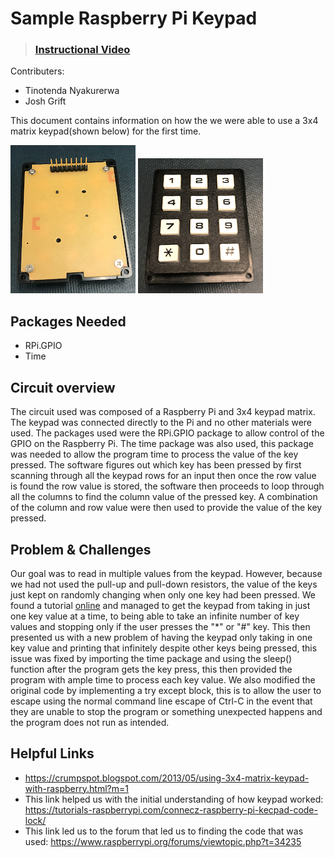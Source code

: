 # Sample Raspberry Pi Keypad

> ### [Instructional Video](https://www.youtube.com/watch?v=Cx3d5uxPOOs) 

Contributers:
- Tinotenda Nyakurerwa
- Josh Grift

This document contains information on how the we were able to use a 3x4 matrix keypad(shown below) for the first time. 

![key_pad_back](https://github.com/dotjersh/pikeypad/raw/master/key_pad_back.png)
![key_pad_front](https://github.com/dotjersh/pikeypad/raw/master/key_pad_front.png)

## Packages Needed
- RPi.GPIO
- Time 

## Circuit overview
The circuit used was composed of a Raspberry Pi and 3x4 keypad matrix. The keypad was connected directly to the Pi and no other materials were used. The packages used were the RPi.GPIO package to allow control of the GPIO on the Raspberry Pi. The time package was also used, this package was needed to allow the program time to process the value of the key pressed. The software figures out which key has been pressed by first scanning through all the keypad rows for an input then once the row value is found the row value is stored, the software then proceeds to loop through all the columns to find the column value of the pressed key. A combination of the column and row value were then used to provide the value of the key pressed.

## Problem & Challenges
Our goal was to read in multiple values from the keypad. However, because we had not used the pull-up and pull-down resistors, the value of the keys just kept on randomly changing when only one key had been pressed. We found a tutorial [online](https://crumpspot.blogspot.com/2013/05/using-3x4-matrix-keypad-with-raspberry.html?m=1) and managed to get the keypad from taking in just one key value at a time, to being able to take an infinite number of key values and stopping only if the user presses the "*" or "#" key. This then presented us with a new problem of having the keypad only taking in one key value and printing that infinitely despite other keys being pressed, this issue was fixed by importing the time package and using the sleep() function after the program gets the key press, this then provided the program with ample time to process each key value. We also modified the original code by implementing a try except block, this is to allow the user to escape using the normal command line escape of Ctrl-C in the event that they are unable to stop the program or something unexpected happens and the program does not run as intended.

## Helpful Links
- https://crumpspot.blogspot.com/2013/05/using-3x4-matrix-keypad-with-raspberry.html?m=1
- This link helped us with the initial understanding of how keypad worked: https://tutorials-raspberrypi.com/connecz-raspberry-pi-kecpad-code-lock/
- This link led us to the forum that led us to finding the code that was used: https://www.raspberrypi.org/forums/viewtopic.php?t=34235

